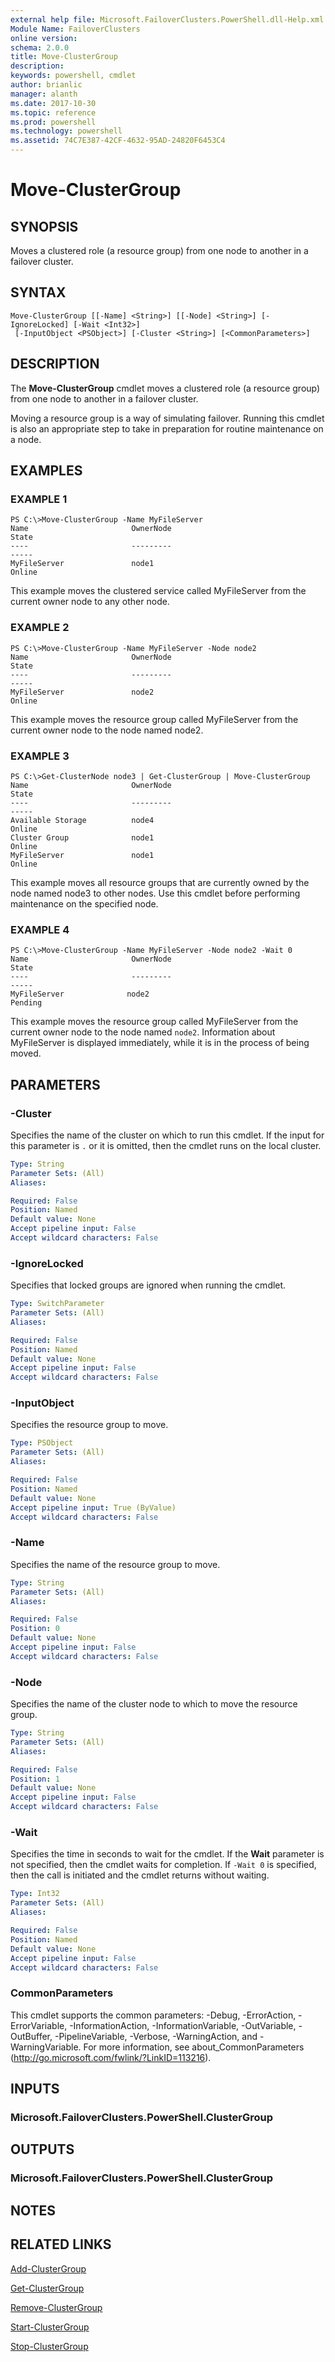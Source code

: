 ```yaml
---
external help file: Microsoft.FailoverClusters.PowerShell.dll-Help.xml
Module Name: FailoverClusters
online version: 
schema: 2.0.0
title: Move-ClusterGroup
description: 
keywords: powershell, cmdlet
author: brianlic
manager: alanth
ms.date: 2017-10-30
ms.topic: reference
ms.prod: powershell
ms.technology: powershell
ms.assetid: 74C7E387-42CF-4632-95AD-24820F6453C4
---
```


# Move-ClusterGroup

## SYNOPSIS
Moves a clustered role (a resource group) from one node to another in a failover cluster.

## SYNTAX

```
Move-ClusterGroup [[-Name] <String>] [[-Node] <String>] [-IgnoreLocked] [-Wait <Int32>]
 [-InputObject <PSObject>] [-Cluster <String>] [<CommonParameters>]
```

## DESCRIPTION
The **Move-ClusterGroup** cmdlet moves a clustered role (a resource group) from one node to another in a failover cluster.

Moving a resource group is a way of simulating failover.
Running this cmdlet is also an appropriate step to take in preparation for routine maintenance on a node.

## EXAMPLES

### EXAMPLE 1
```
PS C:\>Move-ClusterGroup -Name MyFileServer
Name                       OwnerNode                                      State 
----                       ---------                                      ----- 
MyFileServer               node1                                         Online
```

This example moves the clustered service called MyFileServer from the current owner node to any other node.

### EXAMPLE 2
```
PS C:\>Move-ClusterGroup -Name MyFileServer -Node node2
Name                       OwnerNode                                      State 
----                       ---------                                      ----- 
MyFileServer               node2                                         Online
```

This example moves the resource group called MyFileServer from the current owner node to the node named node2.

### EXAMPLE 3
```
PS C:\>Get-ClusterNode node3 | Get-ClusterGroup | Move-ClusterGroup
Name                       OwnerNode                                      State 
----                       ---------                                      ----- 
Available Storage          node4                                         Online 
Cluster Group              node1                                         Online 
MyFileServer               node1                                         Online
```

This example moves all resource groups that are currently owned by the node named node3 to other nodes.
Use this cmdlet before performing maintenance on the specified node.

### EXAMPLE 4
```
PS C:\>Move-ClusterGroup -Name MyFileServer -Node node2 -Wait 0
Name                       OwnerNode                                      State 
----                       ---------                                      ----- 
MyFileServer              node2                                        Pending
```

This example moves the resource group called MyFileServer from the current owner node to the node named `node2`.
Information about MyFileServer is displayed immediately, while it is in the process of being moved.

## PARAMETERS

### -Cluster
Specifies the name of the cluster on which to run this cmdlet.
If the input for this parameter is `.` or it is omitted, then the cmdlet runs on the local cluster.

```yaml
Type: String
Parameter Sets: (All)
Aliases: 

Required: False
Position: Named
Default value: None
Accept pipeline input: False
Accept wildcard characters: False
```

### -IgnoreLocked
Specifies that locked groups are ignored when running the cmdlet.

```yaml
Type: SwitchParameter
Parameter Sets: (All)
Aliases: 

Required: False
Position: Named
Default value: None
Accept pipeline input: False
Accept wildcard characters: False
```

### -InputObject
Specifies the resource group to move.

```yaml
Type: PSObject
Parameter Sets: (All)
Aliases: 

Required: False
Position: Named
Default value: None
Accept pipeline input: True (ByValue)
Accept wildcard characters: False
```

### -Name
Specifies the name of the resource group to move.

```yaml
Type: String
Parameter Sets: (All)
Aliases: 

Required: False
Position: 0
Default value: None
Accept pipeline input: False
Accept wildcard characters: False
```

### -Node
Specifies the name of the cluster node to which to move the resource group.

```yaml
Type: String
Parameter Sets: (All)
Aliases: 

Required: False
Position: 1
Default value: None
Accept pipeline input: False
Accept wildcard characters: False
```

### -Wait
Specifies the time in seconds to wait for the cmdlet.
If the **Wait** parameter is not specified, then the cmdlet waits for completion.
If `-Wait 0` is specified, then the call is initiated and the cmdlet returns without waiting.

```yaml
Type: Int32
Parameter Sets: (All)
Aliases: 

Required: False
Position: Named
Default value: None
Accept pipeline input: False
Accept wildcard characters: False
```

### CommonParameters
This cmdlet supports the common parameters: -Debug, -ErrorAction, -ErrorVariable, -InformationAction, -InformationVariable, -OutVariable, -OutBuffer, -PipelineVariable, -Verbose, -WarningAction, and -WarningVariable. For more information, see about_CommonParameters (http://go.microsoft.com/fwlink/?LinkID=113216).

## INPUTS

### Microsoft.FailoverClusters.PowerShell.ClusterGroup

## OUTPUTS

### Microsoft.FailoverClusters.PowerShell.ClusterGroup

## NOTES

## RELATED LINKS

[Add-ClusterGroup](./Add-ClusterGroup.md)

[Get-ClusterGroup](./Get-ClusterGroup.md)

[Remove-ClusterGroup](./Remove-ClusterGroup.md)

[Start-ClusterGroup](./Start-ClusterGroup.md)

[Stop-ClusterGroup](./Stop-ClusterGroup.md)

